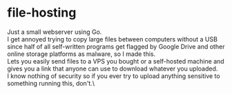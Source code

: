# file-hosting

Just a small webserver using Go.\
I get annoyed trying to copy large files between computers without a USB since half of all self-written programs get flagged by Google Drive and other online storage platforms as malware, so I made this.\
Lets you easily send files to a VPS you bought or a self-hosted machine and gives you a link that anyone can use to download whatever you uploaded.\
I know nothing of security so if you ever try to upload anything sensitive to something running this, don't.\

